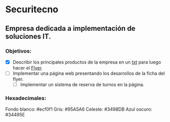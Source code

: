 # Securitecno
## Empresa dedicada a implementación de soluciones IT.

### Objetivos:
- [X] Describir los principales productos de la empresa en un 
[txt](https://github.com/Securitecno/Main/blob/master/Flyer/Ficha.txt) para luego hacer 
el [Flyer](https://github.com/Securitecno/Main/tree/master/Flyer).
- [ ] Implementar una página web presentando los desarrollos de la ficha del flyer.
	- [ ] Implementar un sistema de reserva de turnos en la página.

### Hexadecimales:
Fondo blanco: #ecf0f1
Gris: #95A5A6
Celeste: #3498DB
Azul oscuro: #34495E
